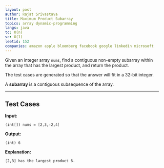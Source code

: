```yaml
---
layout: post
author: Rajat Srivastava
title: Maximum Product Subarray
topics: array dynamic-programming
langs: java
tc: O(n)
sc: O(1)
leetid: 152
companies: amazon apple bloomberg facebook google linkedin microsoft
---
```


Given an integer array `nums`, find a contiguous non-empty subarray within the array that has the largest product, and return the product.

The test cases are generated so that the answer will fit in a 32-bit integer.

A **subarray** is a contiguous subsequence of the array.

---

## Test Cases

**Input:** 
```
(int[]) nums = [2,3,-2,4]
```

**Output:** 
```
(int) 6
```

**Explanation:**
```
[2,3] has the largest product 6.
```